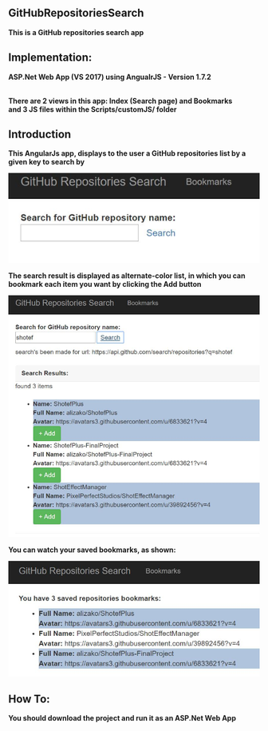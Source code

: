 ## GitHubRepositoriesSearch
**This is a GitHub repositories search app**

## Implementation:
**ASP.Net Web App (VS 2017) using AngualrJS - Version 1.7.2**<br/><br/>

**There are 2 views in this app: Index (Search page) and Bookmarks**<br/>
**and 3 JS files within the Scripts/customJS/ folder**

## Introduction
**This AngularJs app, displays to the user a GitHub repositories list by a given key to search by**

![search](https://github.com/alizako/GitHubRepositoriesSearch/blob/master/SearchApp/Content/ScreenShots/search.JPG )

**The search result is displayed as alternate-color list, in which you can bookmark each item you want by clicking the Add button**

![searchRes](https://github.com/alizako/GitHubRepositoriesSearch/blob/master/SearchApp/Content/ScreenShots/searchResults.JPG)

**You can watch your saved bookmarks, as shown:**

![bookmark](https://github.com/alizako/GitHubRepositoriesSearch/blob/master/SearchApp/Content/ScreenShots/bookmarks.JPG )

## How To:
**You should download the project and run it as an ASP.Net Web App**
